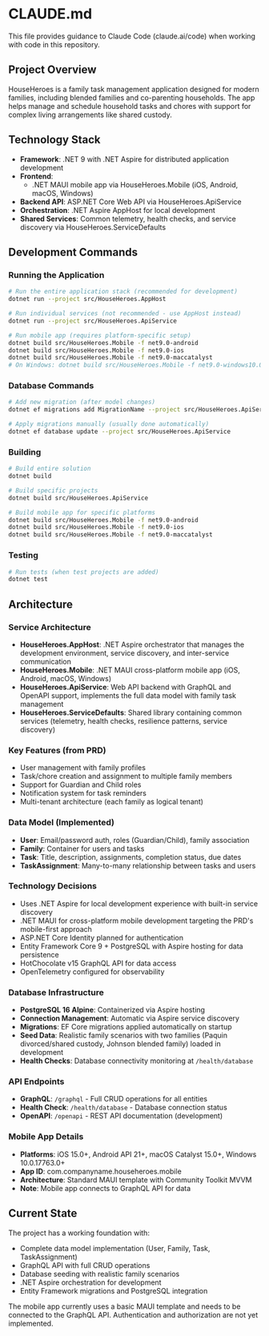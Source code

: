 # CLAUDE.md

This file provides guidance to Claude Code (claude.ai/code) when working with code in this repository.

## Project Overview

HouseHeroes is a family task management application designed for modern families, including blended families and co-parenting households. The app helps manage and schedule household tasks and chores with support for complex living arrangements like shared custody.

## Technology Stack

- **Framework**: .NET 9 with .NET Aspire for distributed application development
- **Frontend**: 
  - .NET MAUI mobile app via HouseHeroes.Mobile (iOS, Android, macOS, Windows)
- **Backend API**: ASP.NET Core Web API via HouseHeroes.ApiService
- **Orchestration**: .NET Aspire AppHost for local development
- **Shared Services**: Common telemetry, health checks, and service discovery via HouseHeroes.ServiceDefaults

## Development Commands

### Running the Application
```bash
# Run the entire application stack (recommended for development)
dotnet run --project src/HouseHeroes.AppHost

# Run individual services (not recommended - use AppHost instead)
dotnet run --project src/HouseHeroes.ApiService

# Run mobile app (requires platform-specific setup)
dotnet build src/HouseHeroes.Mobile -f net9.0-android
dotnet build src/HouseHeroes.Mobile -f net9.0-ios
dotnet build src/HouseHeroes.Mobile -f net9.0-maccatalyst
# On Windows: dotnet build src/HouseHeroes.Mobile -f net9.0-windows10.0.19041.0
```

### Database Commands
```bash
# Add new migration (after model changes)
dotnet ef migrations add MigrationName --project src/HouseHeroes.ApiService

# Apply migrations manually (usually done automatically)
dotnet ef database update --project src/HouseHeroes.ApiService
```

### Building
```bash
# Build entire solution
dotnet build

# Build specific projects
dotnet build src/HouseHeroes.ApiService

# Build mobile app for specific platforms
dotnet build src/HouseHeroes.Mobile -f net9.0-android
dotnet build src/HouseHeroes.Mobile -f net9.0-ios
dotnet build src/HouseHeroes.Mobile -f net9.0-maccatalyst
```

### Testing
```bash
# Run tests (when test projects are added)
dotnet test
```

## Architecture

### Service Architecture
- **HouseHeroes.AppHost**: .NET Aspire orchestrator that manages the development environment, service discovery, and inter-service communication
- **HouseHeroes.Mobile**: .NET MAUI cross-platform mobile app (iOS, Android, macOS, Windows)
- **HouseHeroes.ApiService**: Web API backend with GraphQL and OpenAPI support, implements the full data model with family task management
- **HouseHeroes.ServiceDefaults**: Shared library containing common services (telemetry, health checks, resilience patterns, service discovery)

### Key Features (from PRD)
- User management with family profiles
- Task/chore creation and assignment to multiple family members
- Support for Guardian and Child roles
- Notification system for task reminders
- Multi-tenant architecture (each family as logical tenant)

### Data Model (Implemented)
- **User**: Email/password auth, roles (Guardian/Child), family association
- **Family**: Container for users and tasks
- **Task**: Title, description, assignments, completion status, due dates
- **TaskAssignment**: Many-to-many relationship between tasks and users

### Technology Decisions
- Uses .NET Aspire for local development experience with built-in service discovery
- .NET MAUI for cross-platform mobile development targeting the PRD's mobile-first approach
- ASP.NET Core Identity planned for authentication
- Entity Framework Core 9 + PostgreSQL with Aspire hosting for data persistence
- HotChocolate v15 GraphQL API for data access
- OpenTelemetry configured for observability

### Database Infrastructure
- **PostgreSQL 16 Alpine**: Containerized via Aspire hosting
- **Connection Management**: Automatic via Aspire service discovery
- **Migrations**: EF Core migrations applied automatically on startup
- **Seed Data**: Realistic family scenarios with two families (Paquin divorced/shared custody, Johnson blended family) loaded in development
- **Health Checks**: Database connectivity monitoring at `/health/database`

### API Endpoints
- **GraphQL**: `/graphql` - Full CRUD operations for all entities
- **Health Check**: `/health/database` - Database connection status
- **OpenAPI**: `/openapi` - REST API documentation (development)

### Mobile App Details
- **Platforms**: iOS 15.0+, Android API 21+, macOS Catalyst 15.0+, Windows 10.0.17763.0+
- **App ID**: com.companyname.househeroes.mobile
- **Architecture**: Standard MAUI template with Community Toolkit MVVM
- **Note**: Mobile app connects to GraphQL API for data

## Current State

The project has a working foundation with:
- Complete data model implementation (User, Family, Task, TaskAssignment)
- GraphQL API with full CRUD operations
- Database seeding with realistic family scenarios
- .NET Aspire orchestration for development
- Entity Framework migrations and PostgreSQL integration

The mobile app currently uses a basic MAUI template and needs to be connected to the GraphQL API. Authentication and authorization are not yet implemented.